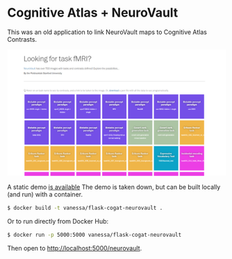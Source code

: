 # Cognitive Atlas + NeuroVault

This was an old application to link NeuroVault maps to Cognitive Atlas Contrasts.

![static/img/portal.png](static/img/portal.png)

A static demo [is available](https://vsoch.github.io/cogat-neurovault/)
The demo is taken down, but can be built locally (and run) with a container.

```bash
$ docker build -t vanessa/flask-cogat-neurovault .
```

Or to run directly from Docker Hub:

```bash
$ docker run -p 5000:5000 vanessa/flask-cogat-neurovault
```

Then open to [http://localhost:5000/neurovault](http://localhost:5000/neurovault).
